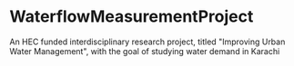 # WaterflowMeasurementProject
An HEC funded interdisciplinary research project, titled "Improving Urban Water Management", with the goal of studying water demand in Karachi
